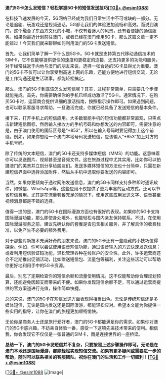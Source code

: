 **澳门5G卡怎么发短信？轻松掌握5G卡的短信发送技巧[[TG💪+ @esim1088](https://t.me/s/esim1088)]**

在科技飞速发展的今天，5G网络已经成为我们日常生活中不可或缺的一部分。无论是追剧、玩游戏还是视频通话，5G都让我们的体验更加流畅和高效。而说到澳门，这个融合了东西方文化的小城，不仅有着迷人的风景，还有着便捷的通信服务。如果你最近计划前往澳门，或者已经在澳门使用5G卡，那么这篇文章一定不能错过！今天我们就来聊聊如何利用澳门的5G卡发送短信。

首先，让我们简单了解一下什么是5G卡。5G卡就是支持第五代移动通信技术的SIM卡，它不仅能够提供更快的速度和更稳定的连接，还支持更多的功能和服务。对于经常往返于内地与澳门的朋友来说，选择一张合适的5G卡显得尤为重要。澳门的5G卡不仅可以让你享受到高速上网的乐趣，还能方便地进行短信交流，无论是工作沟通还是生活琐事，都能轻松搞定。

那么，澳门的5G卡到底该怎么发短信呢？其实，过程非常简单，只需要几个步骤就能完成。首先，你需要确保你的手机已经成功激活了5G卡。通常情况下，在购买5G卡时，运营商会提供详细的激活指南，按照指示操作即可。如果遇到问题，也可以联系客服寻求帮助。一旦激活完成，你就已经具备了发送短信的基本条件。

接下来，打开手机上的短信应用。大多数智能手机的短信功能都非常直观，只需点击新建短信图标，然后输入接收方的手机号码和你想发送的内容即可。需要注意的是，由于澳门使用的国际区号是“+853”，所以在输入号码时要记得加上这个前缀。例如，如果你想给一个澳门本地号码发送短信，应该输入“+853”加上对方的手机号码。

除了传统的文本短信，澳门的5G卡还支持多媒体短信（MMS）的功能。这意味着你可以发送图片、视频甚至是音频文件。这在旅游过程中尤其实用，比如你可以拍摄澳门的美景并立刻分享给朋友们。发送多媒体短信的方法也十分简单，只需在新建短信界面中选择添加附件，然后从手机中选取你要发送的内容即可。

当然，如果你更倾向于通过网络发送信息，澳门的5G卡同样支持多种即时通讯软件，如微信、WhatsApp等。这些应用不仅提供了更为丰富的互动方式，还可以节省短信费用。尤其是在流量套餐充足的情况下，使用这些应用发送文字、语音甚至视频消息都是不错的选择。

值得一提的是，澳门的5G卡在国际漫游方面也有很好的表现。如果你的5G卡支持国际漫游功能，那么即使身处境外，也能轻松与国内亲友保持联系。不过，在使用国际漫游服务之前，建议先确认你的套餐是否包含相关服务，并了解具体的收费标准，以免产生不必要的额外费用。

对于那些对新技术充满好奇的朋友来说，澳门的5G卡还有一些隐藏的小技巧值得探索。例如，你可以尝试使用语音短信功能，通过语音输入的方式快速发送信息；或者利用短信验证码功能，轻松管理各种在线账户的安全性。此外，许多运营商还会不定期推出促销活动，比如赠送短信包、流量包等福利，关注这些活动可以帮助你更好地利用手中的5G卡资源。

最后，别忘了定期检查你的短信余额和流量使用情况。这不仅能帮助你合理规划预算，还能避免因超支而带来的不便。如果你发现短信余额不足，可以通过运营商提供的官方渠道进行充值，操作简单快捷。

总的来说，澳门的5G卡在短信发送方面表现得相当出色。无论是传统短信还是多媒体短信，无论是国内发送还是国际漫游，都能轻松应对。希望本文能为你提供一些实用的指导，让你在澳门的旅程更加顺畅愉快。

无论你是商务人士还是旅行爱好者，澳门的5G卡都能满足你的需求。如果你对澳门的5G卡感兴趣，不妨亲自体验一番，感受一下这项先进技术带来的便利。相信我，你会发现它不仅仅是一张普通的SIM卡，而是连接世界的一座桥梁。

**总结一下，澳门的5G卡发短信并不复杂，只要按照上述步骤操作即可。无论是在澳门本地还是国际漫游，都能轻松实现短信交流。如果有更多疑问或需要进一步的帮助，随时可以联系相关的客服团队。祝你在澳门的生活和工作一切顺利！[[TG💪+ @esim1088](https://t.me/s/esim1088)]**

[[TG💪+ @esim1088](https://t.me/s/esim1088) ![Image](https://i.postimg.cc/4NQfJmqS/Snipaste-2025-05-13-00-14-12.png)]